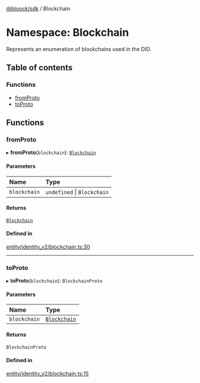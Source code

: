 [@bloock/sdk](../index.md) / Blockchain

# Namespace: Blockchain

Represents an enumeration of blockchains used in the DID.

## Table of contents

### Functions

- [fromProto](Blockchain.md#fromproto)
- [toProto](Blockchain.md#toproto)

## Functions

### fromProto

▸ **fromProto**(`blockchain`): [`Blockchain`](../enums/Blockchain-1.md)

#### Parameters

| Name | Type |
| :------ | :------ |
| `blockchain` | `undefined` \| `Blockchain` |

#### Returns

[`Blockchain`](../enums/Blockchain-1.md)

#### Defined in

[entity/identity_v2/blockchain.ts:30](https://github.com/bloock/bloock-sdk/blob/d82279b/languages/js/src/entity/identity_v2/blockchain.ts#L30)

___

### toProto

▸ **toProto**(`blockchain`): `BlockchainProto`

#### Parameters

| Name | Type |
| :------ | :------ |
| `blockchain` | [`Blockchain`](../enums/Blockchain-1.md) |

#### Returns

`BlockchainProto`

#### Defined in

[entity/identity_v2/blockchain.ts:15](https://github.com/bloock/bloock-sdk/blob/d82279b/languages/js/src/entity/identity_v2/blockchain.ts#L15)
